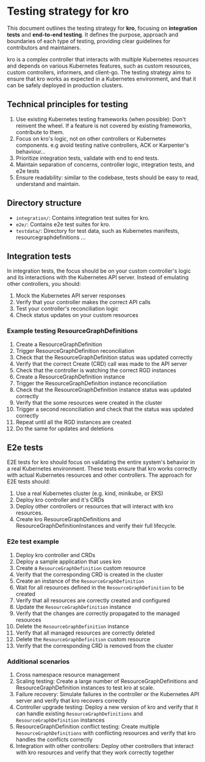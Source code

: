 # Testing strategy for kro

This document outlines the testing strategy for **kro**, focusing on
**integration tests** and **end-to-end testing**. It defines the purpose,
approach and boundaries of each type of testing, providing clear guidelines for
contributors and maintainers.

kro is a complex controller that interacts with multiple Kubernetes resources
and depends on various Kubernetes features, such as custom resources, custom
controllers, informers, and client-go. The testing strategy aims to ensure that
kro works as expected in a Kubernetes environment, and that it can be safely
deployed in production clusters.

## Technical principles for testing

1. Use existing Kubernetes testing frameworks (when possible): Don't reinvent
   the wheel. If a feature is not covered by existing frameworks, contribute to
   them.
2. Focus on kro's logic, not on other controllers or Kubernetes components. e.g
   avoid testing native controllers, ACK or Karpenter's behaviour...
3. Prioritize integration tests, validate with end to end tests.
4. Maintain separation of concerns, controller logic, integration tests, and e2e
   tests
5. Ensure readability: similar to the codebase, tests should be easy to read,
   understand and maintain.

## Directory structure

- `integration/`: Contains integration test suites for kro.
- `e2e/`: Contains e2e test suites for kro.
- `testdata/`: Directory for test data, such as Kubernetes manifests,
  resourcegraphdefinitions ...

## Integration tests

In integration tests, the focus should be on your custom controller's logic and
its interactions with the Kubernetes API server. Instead of emulating other
controllers, you should:

1. Mock the Kubernetes API server responses
2. Verify that your controller makes the correct API calls
3. Test your controller's reconciliation logic
4. Check status updates on your custom resources

### Example testing ResourceGraphDefinitions

1. Create a ResourceGraphDefinition
2. Trigger ResourceGraphDefinition reconciliation
3. Check that the ResourceGraphDefinition status was updated correctly
4. Verify that the correct Create (CRD) call was made to the API server
5. Check that the controller is watching the correct RGD instances
6. Create a ResourceGraphDefinition instance
7. Trigger the ResourceGraphDefinition instance reconciliation
8. Check that the ResourceGraphDefinition instance status was updated correctly
9. Verify that the some resources were created in the cluster
10. Trigger a second reconciliation and check that the status was updated
    correctly
11. Repeat until all the RGD instances are created
12. Do the same for updates and deletions

## E2e tests

E2E tests for kro should focus on validating the entire system's behavior in a
real Kubernetes environment. These tests ensure that kro works correctly with
actual Kubernetes resources and other controllers. The approach for E2E tests
should:

1. Use a real Kubernetes cluster (e.g. kind, minikube, or EKS)
2. Deploy kro controller and it's CRDs
3. Deploy other controllers or resources that will interact with kro resources.
4. Create kro ResourceGraphDefinitions and ResourceGraphDefinitionInstances and verify their full
   lifecycle.

### E2e test example

1. Deploy kro controller and CRDs
2. Deploy a sample application that uses kro
3. Create a `ResourceGraphDefinition` custom resource
4. Verify that the corresponding CRD is created in the cluster
5. Create an instance of the `ResourceGraphDefinition`
6. Wait for all resources defined in the `ResourceGraphDefinition` to be created
7. Verify that all resources are correctly created and configured
8. Update the `ResourceGraphDefinition` instance
9. Verify that the changes are correctly propagated to the managed resources
10. Delete the `ResourceGraphDefinition` instance
11. Verify that all managed resources are correctly deleted
12. Delete the `ResourceGraphDefinition` custom resource
13. Verify that the corresponding CRD is removed from the cluster

### Additional scenarios

1. Cross namespace resource management
2. Scaling testing: Create a large number of ResourceGraphDefinitions and ResourceGraphDefinition
   instances to test kro at scale.
3. Failure recovery: Simulate failures in the controller or the Kubernetes API
   server and verify that kro recovers correctly
4. Controller upgrade testing: Deploy a new version of kro and verify that it
   can handle existing `ResourceGraphDefinitions` and `ResourceGraphDefinition` instances
5. ResourceGraphDefinition conflict testing: Create multiple `ResourceGraphDefinitions` with
   conflicting resources and verify that kro handles the conflicts correctly
6. Integration with other controllers: Deploy other controllers that interact
   with kro resources and verify that they work correctly together
